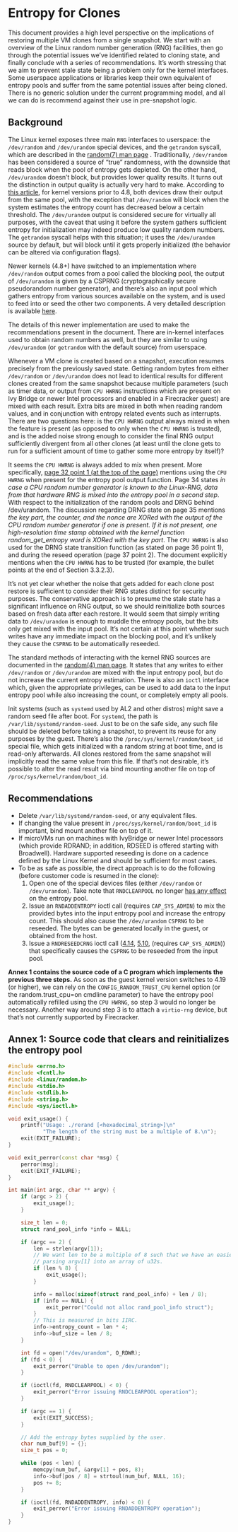 # Entropy for Clones

This document provides a high level perspective on the implications
of restoring multiple VM clones from a single snapshot.
We start with an overview of the Linux random number generation (RNG)
facilities, then go through the potential issues we’ve identified related
to cloning state, and finally conclude with a series of recommendations.
It’s worth stressing that we aim to prevent stale state being a problem
only for the kernel interfaces. Some userspace applications or libraries
keep their own equivalent of entropy pools and suffer from the same potential
issues after being cloned. There is no generic solution under the current
programming model, and all we can do is recommend against their use in
pre-snapshot logic.

## Background

The Linux kernel exposes three main `RNG` interfaces to userspace:
the `/dev/random` and `/dev/urandom` special devices, and the
`getrandom` syscall, which are described in the [random(7) man page][1] .
Traditionally, `/dev/random` has been considered a source of “true”
randomness, with the downside that reads block when the pool of entropy
gets depleted. On the other hand, `/dev/urandom` doesn’t block, but
provides lower quality results. It turns out the distinction in output
quality is actually very hard to make. According to [this article][2],
for kernel versions prior to 4.8, both devices draw their output from the same
pool, with the exception that `/dev/random` will block when the system
estimates the entropy count has decreased below a certain threshold.
The `/dev/urandom` output is considered secure for virtually all
purposes, with the caveat that using it before the system gathers
sufficient entropy for initialization may indeed produce low quality
random numbers. The `getrandom` syscall helps with this situation; it
uses the `/dev/urandom` source by default, but will block until it gets
properly initialized (the behavior can be altered via configuration flags).

Newer kernels (4.8+) have switched to an implementation where
`/dev/random` output comes from a pool called the blocking pool, the
output of `/dev/urandom` is given by a CSPRNG (cryptographically secure
pseudorandom number generator), and there’s also an input pool which
gathers entropy from various sources available on the system, and is
used to feed into or seed the other two components. A very detailed
description is available [here][3].

The details of this newer implementation are used to make the
recommendations present in the document. There are in-kernel interfaces
used to obtain random numbers as well, but they are similar to using
`/dev/urandom` (or `getrandom` with the default source) from userspace.

Whenever a VM clone is created based on a snapshot, execution resumes
precisely from the previously saved state. Getting random bytes from
either `/dev/random` or `/dev/urandom` does not lead to identical
results for different clones created from the same snapshot because
multiple parameters (such as timer data, or output from `CPU HWRNG`
instructions which are present on Ivy Bridge or newer Intel processors
and enabled in a Firecracker guest) are mixed with each result. Extra
bits are mixed in both when reading random values, and in conjunction
with entropy related events such as interrupts. There are two questions
here: is the `CPU HWRNG` output always mixed in when the feature is
present (as opposed to only when the `CPU HWRNG` is trusted), and is the
added noise strong enough to consider the final RNG output sufficiently
divergent from all other clones (at least until the clone gets to run
for a sufficient amount of time to gather some more entropy by itself)?

It seems the `CPU HWRNG` is always added to mix when present. More
specifically, [page 32 point 1 (at the top of the page)][3]
mentions using the `CPU HWRNG` when present for the entropy pool output
function. Page 34 states *in case a CPU random number generator is known
to the Linux-RNG, data from that hardware RNG is mixed into the entropy
pool in a second step*. With respect to the initialization of the random
pools and DRNG behind /dev/urandom. The discussion regarding DRNG state
on page 35 mentions *the key part, the counter, and the nonce are XORed
with the output of the CPU random number generator if one is present. If
it is not present, one high-resolution time stamp obtained with the
kernel function random_get_entropy word is XORed with the key part*.
The `CPU HWRNG` is also used for the DRNG state transition function (as
stated on page 36 point 1), and during the reseed operation (page 37
point 2). The document explicitly mentions when the `CPU HWRNG` has to be
trusted (for example, the bullet points at the end  of Section 3.3.2.3).

It’s not yet clear whether the noise that gets added for each clone post
restore is sufficient to consider their RNG states distinct for security
purposes. The conservative approach is to presume the stale state has a
significant influence on RNG output, so we should reinitialize both
sources based on fresh data after each restore. It would seem that
simply writing data to `/dev/urandom` is enough to muddle the entropy
pools, but the bits only get mixed with the input pool. It’s not certain
at this point whether such writes have any immediate impact on the
blocking pool, and it’s unlikely they cause the `CSPRNG` to be
automatically reseeded.

The standard methods of interacting with the kernel RNG sources are
documented in the [random(4) man page][4].
It states that any writes to either `/dev/random` or `/dev/urandom` are
mixed with the input entropy pool, but do not increase the current
entropy estimation. There is also an `ioctl` interface which, given the
appropriate privileges, can be used to add data to the input entropy
pool while also increasing the count, or completely empty all pools.

Init systems (such as `systemd` used by AL2 and other distros) might
save a random seed file after boot. For `systemd`, the path is
`/var/lib/systemd/random-seed`. Just to be on the safe side, any such
file should be deleted before taking a snapshot, to prevent its reuse
for any purposes by the guest. There’s also the
`/proc/sys/kernel/random/boot_id` special file, which gets initialized
with a random string at boot time, and is read-only afterwards. All
clones restored from the same snapshot will implicitly read the same
value from this file. If that’s not desirable, it’s possible to alter
the read result via bind mounting another file on top of
`/proc/sys/kernel/random/boot_id`.

## Recommendations

* Delete `/var/lib/systemd/random-seed`, or any equivalent files.
* If changing the value present in `/proc/sys/kernel/random/boot_id` is
  important, bind mount another file on top of it.
* If microVMs run on machines with IvyBridge or newer Intel processors
  (which provide RDRAND; in addition, RDSEED is offered starting with
  Broadwell). Hardware supported reseeding is done on a cadence defined
  by the Linux Kernel and should be sufficient for most cases.
* To be as safe as possible, the direct approach is to do the following (before
  customer code is resumed in the clone):
  1. Open one of the special devices files (either `/dev/random` or
     `/dev/urandom`). Take note that `RNDCLEARPOOL` no longer
     [has any effect][7] on the entropy pool.
  1. Issue an `RNDADDENTROPY` ioctl call (requires `CAP_SYS_ADMIN`)
   to mix the provided bytes into the input
   entropy pool and increase the entropy count.
   This should also cause the `/dev/urandom` `CSPRNG`
   to be reseeded. The bytes can be generated locally in the guest,
   or obtained from the host.
  1. Issue a `RNDRESEEDCRNG` ioctl call
      ([4.14][5], [5.10][6], (requires `CAP_SYS_ADMIN`)) that specifically
      causes the `CSPRNG` to be reseeded from the input pool.

**Annex 1 contains the source code of a C program which implements the
previous three steps.** As soon as the guest kernel version switches to
4.19 (or higher), we can rely on the `CONFIG_RANDOM_TRUST_CPU` kernel
option (or the random.trust_cpu=on cmdline parameter) to have the
entropy pool automatically refilled using the `CPU HWRNG`, so step 3
would no longer be necessary. Another way around step 3 is to attach a
`virtio-rng` device, but that’s not currently supported by Firecracker.

## Annex 1: Source code that clears and reinitializes the entropy pool

```cpp
#include <errno.h>
#include <fcntl.h>
#include <linux/random.h>
#include <stdio.h>
#include <stdlib.h>
#include <string.h>
#include <sys/ioctl.h>

void exit_usage() {
    printf("Usage: ./rerand [<hexadecimal_string>]\n"
           "The length of the string must be a multiple of 8.\n");
    exit(EXIT_FAILURE);
}

void exit_perror(const char *msg) {
    perror(msg);
    exit(EXIT_FAILURE);
}

int main(int argc, char ** argv) {
    if (argc > 2) {
        exit_usage();
    }

    size_t len = 0;
    struct rand_pool_info *info = NULL;

    if (argc == 2) {
        len = strlen(argv[1]);
        // We want len to be a multiple of 8 such that we have an easier time
        // parsing argv[1] into an array of u32s.
        if (len % 8) {
            exit_usage();
        }

        info = malloc(sizeof(struct rand_pool_info) + len / 8);
        if (info == NULL) {
            exit_perror("Could not alloc rand_pool_info struct");
        }
        // This is measured in bits IIRC.
        info->entropy_count = len * 4;
        info->buf_size = len / 8;
    }

    int fd = open("/dev/urandom", O_RDWR);
    if (fd < 0) {
        exit_perror("Unable to open /dev/urandom");
    }

    if (ioctl(fd, RNDCLEARPOOL) < 0) {
        exit_perror("Error issuing RNDCLEARPOOL operation");
    }

    if (argc == 1) {
        exit(EXIT_SUCCESS);
    }

    // Add the entropy bytes supplied by the user.
    char num_buf[9] = {};
    size_t pos = 0;

    while (pos < len) {
        memcpy(num_buf, &argv[1] + pos, 8);
        info->buf[pos / 8] = strtoul(num_buf, NULL, 16);
        pos += 8;
    }

    if (ioctl(fd, RNDADDENTROPY, info) < 0) {
        exit_perror("Error issuing RNDADDENTROPY operation");
    }
}
```

[1]: <http://man7.org/linux/man-pages/man7/random.7.html> "Lala"
[2]: https://www.2uo.de/myths-about-urandom
[3]: https://www.bsi.bund.de/SharedDocs/Downloads/EN/BSI/Publications/Studies/LinuxRNG/LinuxRNG_EN.pdf
[4]: http://man7.org/linux/man-pages/man4/random.4.html
[5]: https://elixir.bootlin.com/linux/v4.14.295/source/drivers/char/random.c#L1355
[6]: https://elixir.bootlin.com/linux/v5.10.147/source/drivers/char/random.c#L1360
[7]: https://elixir.bootlin.com/linux/v4.14.295/source/drivers/char/random.c#L1351
